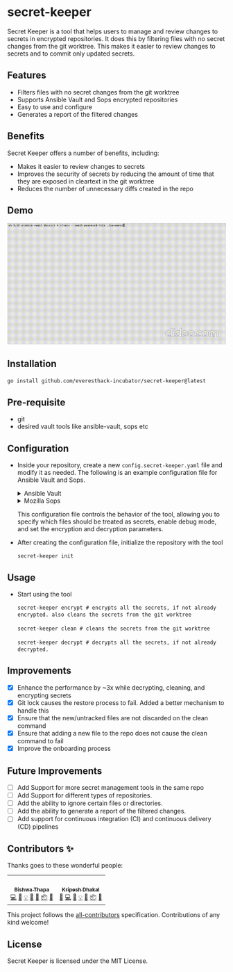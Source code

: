 # secret-keeper

Secret Keeper is a tool that helps users to manage and review changes to secrets in encrypted repositories. It does this by filtering files with no secret changes from the git worktree. This makes it easier to review changes to secrets and to commit only updated secrets.

## Features
- Filters files with no secret changes from the git worktree
- Supports Ansible Vault and Sops encrypted repositories
- Easy to use and configure
- Generates a report of the filtered changes

## Benefits

Secret Keeper offers a number of benefits, including:

- Makes it easier to review changes to secrets
- Improves the security of secrets by reducing the amount of time that they are exposed in cleartext in the git worktree
- Reduces the number of unnecessary diffs created in the repo

## Demo 
![](docs/gif/demo.gif)


## Installation
  ```bash
  go install github.com/everesthack-incubator/secret-keeper@latest
  ```

## Pre-requisite
- git
- desired vault tools like ansible-vault, sops etc

## Configuration

- Inside your repository, create a new `config.secret-keeper.yaml` file and modify it as needed. The following is an example configuration file for Ansible Vault and Sops.

  <details>
  <summary>Ansible Vault</summary>

  ```yaml
  secret_files_patterns:
    # The list of file patterns to treat as secrets in the repository across all folders
    - "*.tf"
    - "*.password"
  vault_tool: "ansible-vault"
  # The args to encrypt a file in-place using the vault tool
  encrypt_args:
    - "encrypt"
    - "--vault-password-file"
    - "~/.vault-password-file"
  # The args to decrypt a file in-place using the vault tool
  decrypt_args:
    - "decrypt"
    - "--vault-password-file"
    - "~/.vault-password-file"
  # The args to view secret in the file using the vault tool
  view_args:
    - "view"
    - "--vault-password-file"
    - "~/.vault-password-file"
  ```
  </details>


  <details>
  <summary>Mozilla Sops</summary>

  ```yaml
  secret_files_patterns:
    # The list of file patterns to treat as secrets in the repository across all folders
    - "*.tf"
    - "*.password"
  vault_tool: "sops"
  # The args to encrypt a file in-place using the vault tool
  encrypt_args:
    - "--encrypt"
    - "--in-place"
    - "--pgp"
  # The args to decrypt a file in-place using the vault tool
  decrypt_args:
    - "--decrypt"
    - "--in-place"
    - "--pgp"
  # The args to view secret in the file using the vault tool
  view_args:
    - "--decrypt"
    - "--pgp"
  ```
  </details>


  This configuration file controls the behavior of the tool, allowing you to specify which files should be treated as secrets, enable debug mode, and set the encryption and decryption parameters.

- After creating the configuration file, initialize the repository with the tool
  ```
  secret-keeper init
  ```

## Usage

- Start using the tool
  ```
  secret-keeper encrypt # encrypts all the secrets, if not already encrypted. also cleans the secrets from the git worktree

  secret-keeper clean # cleans the secrets from the git worktree
  
  secret-keeper decrypt # decrypts all the secrets, if not already decrypted.
  ```

## Improvements
- [x] Enhance the performance by ~3x while decrypting, cleaning, and encrypting secrets
- [x] Git lock causes the restore process to fail. Added a better mechanism to handle this
- [x] Ensure that the new/untracked files are not discarded on the clean command
- [x] Ensure that adding a new file to the repo does not cause the clean command to fail 
- [x] Improve the onboarding process

## Future Improvements 
- [ ] Add Support for more secret management tools in the same repo 
- [ ] Add Support for different types of repositories.
- [ ] Add the ability to ignore certain files or directories.
- [ ] Add the ability to generate a report of the filtered changes.
- [ ] Add support for continuous integration (CI) and continuous delivery (CD) pipelines

## Contributors ✨

Thanks goes to these wonderful people:

<!-- ALL-CONTRIBUTORS-LIST:START - Do not remove or modify this section -->
<!-- prettier-ignore-start -->
<!-- markdownlint-disable -->
<table>
  <tr>
    <td align="center"><a href="https://www.thapabishwa.de/"><img src="https://avatars1.githubusercontent.com/u/15176360?v=4?s=50" width="50px;" alt=""/><br /><sub><b>Bishwa Thapa</b></sub></a><br /><a href="https://github.com/everesthack-incubator/secret-keeper/commits?author=thapabishwa" title="Code">💻</a> <a href="https://github.com/everesthack-incubator/secret-keeper/commits?author=thapabishwa" title="Documentation">📖</a> <a href="#example-thapabishwa" title="Examples">💡</a> <a href="#ideas-thapabishwa" title="Ideas, Planning, & Feedback">🤔</a> <a href="#maintenance-thapabishwa" title="Maintenance">🚧</a> <a href="#platform-thapabishwa" title="Packaging/porting to new platform">📦</a> <a href="#research-thapabishwa" title="Research">🔬</a></td>
    <td align="center"><a href="https://github.com/Kripesh4569"><img src="https://avatars2.githubusercontent.com/u/11332619?v=4?s=50" width="50px;" alt=""/><br /><sub><b>Kripesh Dhakal</b></sub></a><br /><a href="https://github.com/everesthack-incubator/secret-keeper/issues?q=author%3AKripesh4569" title="Bug reports">🐛</a> <a href="https://github.com/everesthack-incubator/secret-keeper/commits?author=Kripesh4569" title="Code">💻</a> <a href="https://github.com/everesthack-incubator/secret-keeper/commits?author=Kripesh4569" title="Documentation">📖</a> <a href="#example-Kripesh4569" title="Examples">💡</a> <a href="#ideas-Kripesh4569" title="Ideas, Planning, & Feedback">🤔</a> <a href="#platform-Kripesh4569" title="Packaging/porting to new platform">📦</a> <a href="https://github.com/everesthack-incubator/secret-keeper/pulls?q=is%3Apr+reviewed-by%3AKripesh4569" title="Reviewed Pull Requests">👀</a></td>
  </tr>
</table>

<!-- markdownlint-restore -->
<!-- prettier-ignore-end -->

<!-- ALL-CONTRIBUTORS-LIST:END -->

This project follows the [all-contributors](https://github.com/all-contributors/all-contributors) specification. Contributions of any kind welcome!

## License
Secret Keeper is licensed under the MIT License.